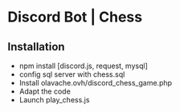 # Discord Bot | Chess

## Installation
- npm install [discord.js, request, mysql]
- config sql server with chess.sql
- Install olavache.ovh/discord_chess_game.php
- Adapt the code
- Launch play_chess.js